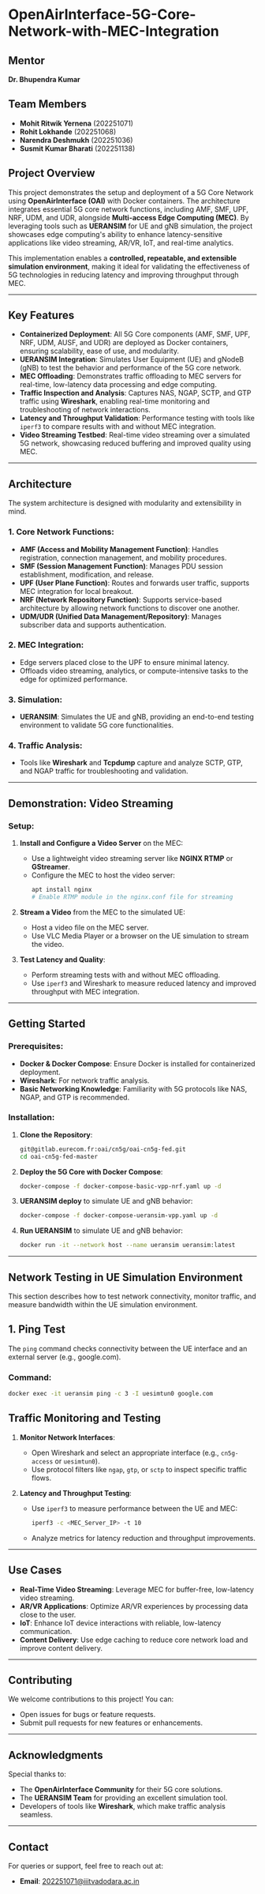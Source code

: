 # OpenAirInterface-5G-Core-Network-with-MEC-Integration
## **Mentor**
**Dr. Bhupendra Kumar**

## **Team Members**
- **Mohit Ritwik Yernena** (202251071)
- **Rohit Lokhande** (202251068)
- **Narendra Deshmukh** (202251036)
- **Susmit Kumar Bharati** (202251138)

## **Project Overview**
This project demonstrates the setup and deployment of a 5G Core Network using **OpenAirInterface (OAI)** with Docker containers. The architecture integrates essential 5G core network functions, including AMF, SMF, UPF, NRF, UDM, and UDR, alongside **Multi-access Edge Computing (MEC)**. By leveraging tools such as **UERANSIM** for UE and gNB simulation, the project showcases edge computing's ability to enhance latency-sensitive applications like video streaming, AR/VR, IoT, and real-time analytics.

This implementation enables a **controlled, repeatable, and extensible simulation environment**, making it ideal for validating the effectiveness of 5G technologies in reducing latency and improving throughput through MEC.

---

## **Key Features**
- **Containerized Deployment**: All 5G Core components (AMF, SMF, UPF, NRF, UDM, AUSF, and UDR) are deployed as Docker containers, ensuring scalability, ease of use, and modularity.
- **UERANSIM Integration**: Simulates User Equipment (UE) and gNodeB (gNB) to test the behavior and performance of the 5G core network.
- **MEC Offloading**: Demonstrates traffic offloading to MEC servers for real-time, low-latency data processing and edge computing.
- **Traffic Inspection and Analysis**: Captures NAS, NGAP, SCTP, and GTP traffic using **Wireshark**, enabling real-time monitoring and troubleshooting of network interactions.
- **Latency and Throughput Validation**: Performance testing with tools like `iperf3` to compare results with and without MEC integration.
- **Video Streaming Testbed**: Real-time video streaming over a simulated 5G network, showcasing reduced buffering and improved quality using MEC.

---

## **Architecture**
The system architecture is designed with modularity and extensibility in mind.

### **1. Core Network Functions**:
- **AMF (Access and Mobility Management Function)**: Handles registration, connection management, and mobility procedures.
- **SMF (Session Management Function)**: Manages PDU session establishment, modification, and release.
- **UPF (User Plane Function)**: Routes and forwards user traffic, supports MEC integration for local breakout.
- **NRF (Network Repository Function)**: Supports service-based architecture by allowing network functions to discover one another.
- **UDM/UDR (Unified Data Management/Repository)**: Manages subscriber data and supports authentication.

### **2. MEC Integration**:
- Edge servers placed close to the UPF to ensure minimal latency.
- Offloads video streaming, analytics, or compute-intensive tasks to the edge for optimized performance.

### **3. Simulation**:
- **UERANSIM**: Simulates the UE and gNB, providing an end-to-end testing environment to validate 5G core functionalities.

### **4. Traffic Analysis**:
- Tools like **Wireshark** and **Tcpdump** capture and analyze SCTP, GTP, and NGAP traffic for troubleshooting and validation.

---

## **Demonstration: Video Streaming**
### **Setup**:
1. **Install and Configure a Video Server** on the MEC:
   - Use a lightweight video streaming server like **NGINX RTMP** or **GStreamer**.
   - Configure the MEC to host the video server:
     ```bash
     apt install nginx
     # Enable RTMP module in the nginx.conf file for streaming
     ```
2. **Stream a Video** from the MEC to the simulated UE:
   - Host a video file on the MEC server.
   - Use VLC Media Player or a browser on the UE simulation to stream the video.

3. **Test Latency and Quality**:
   - Perform streaming tests with and without MEC offloading.
   - Use `iperf3` and Wireshark to measure reduced latency and improved throughput with MEC integration.

---

## **Getting Started**
### **Prerequisites**:
- **Docker & Docker Compose**: Ensure Docker is installed for containerized deployment.
- **Wireshark**: For network traffic analysis.
- **Basic Networking Knowledge**: Familiarity with 5G protocols like NAS, NGAP, and GTP is recommended.

### **Installation**:
1. **Clone the Repository**:
   ```bash
   git@gitlab.eurecom.fr:oai/cn5g/oai-cn5g-fed.git
   cd oai-cn5g-fed-master
   ```
2. **Deploy the 5G Core with Docker Compose**:
   ```bash
   docker-compose -f docker-compose-basic-vpp-nrf.yaml up -d
   ```
3. **UERANSIM deploy** to simulate UE and gNB behavior:
   ```bash
   docker-compose -f docker-compose-ueransim-vpp.yaml up -d
   ```

4. **Run UERANSIM** to simulate UE and gNB behavior:
   ```bash
   docker run -it --network host --name ueransim ueransim:latest
   ```

---

## Network Testing in UE Simulation Environment

This section describes how to test network connectivity, monitor traffic, and measure bandwidth within the UE simulation environment.

## **1. Ping Test**

The `ping` command checks connectivity between the UE interface and an external server (e.g., google.com).

### **Command**:
```bash
docker exec -it ueransim ping -c 3 -I uesimtun0 google.com
```

## **Traffic Monitoring and Testing**
1. **Monitor Network Interfaces**:
   - Open Wireshark and select an appropriate interface (e.g., `cn5g-access` or `uesimtun0`).
   - Use protocol filters like `ngap`, `gtp`, or `sctp` to inspect specific traffic flows.

2. **Latency and Throughput Testing**:
   - Use `iperf3` to measure performance between the UE and MEC:
     ```bash
     iperf3 -c <MEC_Server_IP> -t 10
     ```
   - Analyze metrics for latency reduction and throughput improvements.

---

## **Use Cases**
- **Real-Time Video Streaming**: Leverage MEC for buffer-free, low-latency video streaming.
- **AR/VR Applications**: Optimize AR/VR experiences by processing data close to the user.
- **IoT**: Enhance IoT device interactions with reliable, low-latency communication.
- **Content Delivery**: Use edge caching to reduce core network load and improve content delivery.

---

## **Contributing**
We welcome contributions to this project! You can:
- Open issues for bugs or feature requests.
- Submit pull requests for new features or enhancements.

---

## **Acknowledgments**
Special thanks to:
- The **OpenAirInterface Community** for their 5G core solutions.
- The **UERANSIM Team** for providing an excellent simulation tool.
- Developers of tools like **Wireshark**, which make traffic analysis seamless.

---

## **Contact**
For queries or support, feel free to reach out at:
- **Email**: 202251071@iiitvadodara.ac.in
